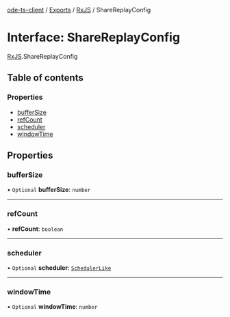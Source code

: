 [ode-ts-client](../README.md) / [Exports](../modules.md) / [RxJS](../modules/RxJS.md) / ShareReplayConfig

# Interface: ShareReplayConfig

[RxJS](../modules/RxJS.md).ShareReplayConfig

## Table of contents

### Properties

- [bufferSize](RxJS.ShareReplayConfig.md#buffersize)
- [refCount](RxJS.ShareReplayConfig.md#refcount)
- [scheduler](RxJS.ShareReplayConfig.md#scheduler)
- [windowTime](RxJS.ShareReplayConfig.md#windowtime)

## Properties

### bufferSize

• `Optional` **bufferSize**: `number`

___

### refCount

• **refCount**: `boolean`

___

### scheduler

• `Optional` **scheduler**: [`SchedulerLike`](RxJS.SchedulerLike.md)

___

### windowTime

• `Optional` **windowTime**: `number`
